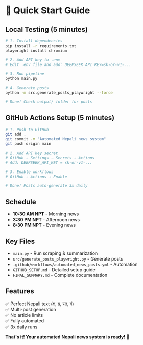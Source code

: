 # 🚀 Quick Start Guide

## Local Testing (5 minutes)

```bash
# 1. Install dependencies
pip install -r requirements.txt
playwright install chromium

# 2. Add API key to .env
# Edit .env file and add: DEEPSEEK_API_KEY=sk-or-v1-...

# 3. Run pipeline
python main.py

# 4. Generate posts
python -m src.generate_posts_playwright --force

# Done! Check output/ folder for posts
```

## GitHub Actions Setup (5 minutes)

```bash
# 1. Push to GitHub
git add .
git commit -m "Automated Nepali news system"
git push origin main

# 2. Add API key secret
# GitHub → Settings → Secrets → Actions
# Add: DEEPSEEK_API_KEY = sk-or-v1-...

# 3. Enable workflows
# GitHub → Actions → Enable

# Done! Posts auto-generate 3x daily
```

## Schedule

- **10:30 AM NPT** - Morning news
- **3:30 PM NPT** - Afternoon news  
- **8:30 PM NPT** - Evening news

## Key Files

- `main.py` - Run scraping & summarization
- `src/generate_posts_playwright.py` - Generate posts
- `.github/workflows/automated_news_posts.yml` - Automation
- `GITHUB_SETUP.md` - Detailed setup guide
- `FINAL_SUMMARY.md` - Complete documentation

## Features

✅ Perfect Nepali text (क्ष, ग्र, स्त, र्ग)  
✅ Multi-post generation  
✅ No article limits  
✅ Fully automated  
✅ 3x daily runs

**That's it! Your automated Nepali news system is ready!** 🎉
